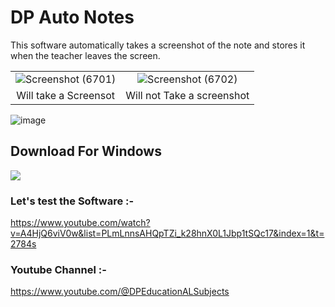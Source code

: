 # DP Auto Notes
This software automatically takes a screenshot of the note and stores it when the teacher leaves the screen.
 
|    |            |
|:----------:|:-------------:|
| ![Screenshot (6701)](https://user-images.githubusercontent.com/88492493/204164382-6bbf1ce4-d9e6-47a7-8f5e-b7fe32b7987f.png) |  ![Screenshot (6702)](https://user-images.githubusercontent.com/88492493/204164385-4d89ee79-bfa2-4161-99dc-8540fb1f34a8.png) |
| Will take a Screensot |    Will not Take a screenshot   |


![image](https://user-images.githubusercontent.com/88492493/204164626-ee6c0439-f352-44d2-98d4-2a73edf35245.png)


## Download For Windows

<a href="https://github.com/Dinujaya-Sandaruwan/Auto-screenshots-for-DP-Education/releases/download/v1.0.0/DP.Auto.Notes.exe" rel="Download Software">![](https://user-images.githubusercontent.com/88492493/204165128-35c42e4e-11d9-45c1-afc0-4b82d8e26517.png)</a>



### Let's test the Software :-
https://www.youtube.com/watch?v=A4HjQ6viV0w&list=PLmLnnsAHQpTZi_k28hnX0L1Jbp1tSQc17&index=1&t=2784s


### Youtube Channel :-
https://www.youtube.com/@DPEducationALSubjects
